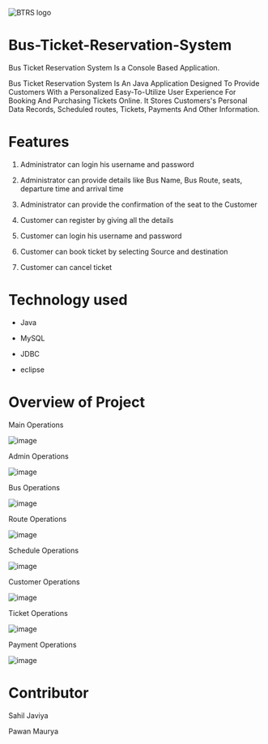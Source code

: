 ![BTRS logo](https://github.com/user-attachments/assets/44cc0e24-0f80-4bad-a4ab-1da9553fec93)
# Bus-Ticket-Reservation-System
Bus Ticket Reservation System Is a Console Based Application.

Bus Ticket Reservation System Is An Java Application Designed To Provide Customers With a Personalized Easy-To-Utilize User Experience For Booking And Purchasing Tickets Online. It Stores Customers's Personal Data Records, Scheduled routes, Tickets, Payments And Other Information.

# Features
1) Administrator can login his username and password

2) Administrator can provide details like Bus Name, Bus Route, seats, departure time and arrival time

3) Administrator can provide the confirmation of the seat to the Customer

4) Customer can register by giving all the details

5) Customer can login his username and password

6) Customer can book ticket by selecting Source and destination

7) Customer can cancel ticket

# Technology used

- Java

- MySQL

- JDBC

- eclipse
  
# Overview of Project

Main Operations

![image](https://github.com/user-attachments/assets/0ac46858-1711-48a8-af87-8e54fbd49c2f)

Admin Operations

![image](https://github.com/user-attachments/assets/9f6f398c-5dc9-4707-8b83-58c373892bae)

Bus Operations

![image](https://github.com/user-attachments/assets/a9830801-b4be-473c-92a3-a6ba6048e0bd)

Route Operations

![image](https://github.com/user-attachments/assets/95da102f-a43c-4253-b849-5d28d8204130)

Schedule Operations

![image](https://github.com/user-attachments/assets/103320f6-a233-4024-8169-8e782fb41ee7)

Customer Operations

![image](https://github.com/user-attachments/assets/5c9b0407-6fc5-4ca8-932c-9f2610afee41)

Ticket Operations

![image](https://github.com/user-attachments/assets/cda2bad0-c54c-414c-8803-164d23bb5974)

Payment Operations

![image](https://github.com/user-attachments/assets/14cd8036-3bfc-412f-84b8-9f1b13bc3e46)


# Contributor

Sahil Javiya

Pawan Maurya
